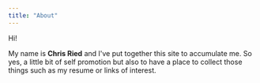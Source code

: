 ```yaml
---
title: "About"
---
```


Hi!

My name is **Chris Ried** and I've put together this site to accumulate me. So yes, a little bit of self promotion but also to have a place to collect those things such as my resume or links of interest. 